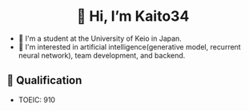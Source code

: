 <h1 align="center">
  👋 Hi, I’m Kaito34
</h1>

- 🏫 I'm a student at the University of Keio in Japan.
- 👀 I'm interested in artificial intelligence(generative model, recurrent neural network), team development, and backend.

## 🐾  Qualification
- TOEIC: 910

<!---
Kaito34/Kaito34 is a ✨ special ✨ repository because its `README.md` (this file) appears on your GitHub profile.
You can click the Preview link to take a look at your changes.
--->
